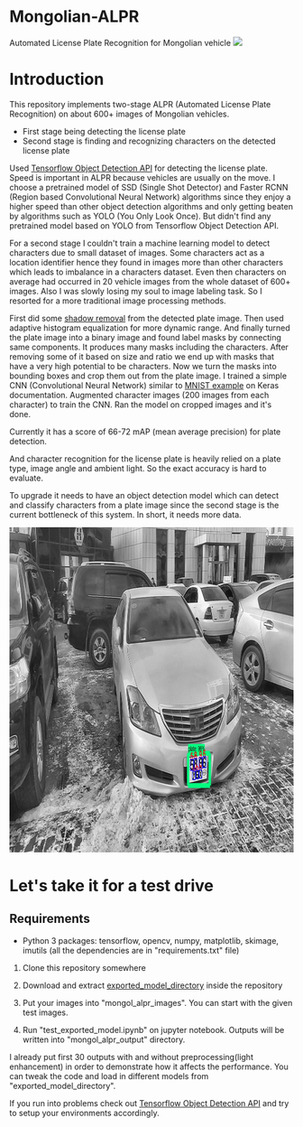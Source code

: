 # Mongolian-ALPR
Automated License Plate Recognition for Mongolian vehicle
![](preview.gif)
# Introduction 
This repository implements two-stage ALPR (Automated License Plate Recognition) on about 600+ images of 
Mongolian vehicles.
- First stage being detecting the license plate
- Second stage is finding and recognizing characters on the detected license plate

Used [Tensorflow Object Detection API](https://github.com/tensorflow/models/tree/master/research/object_detection) 
for detecting the license plate.
Speed is important in ALPR because vehicles are usually on the move.
I choose a pretrained model of SSD (Single Shot Detector) and Faster RCNN (Region based Convolutional Neural Network)
algorithms since they enjoy a higher speed than other object detection algorithms and only getting beaten by 
algorithms such as YOLO (You Only Look Once). But didn't find any pretrained model based on YOLO from Tensorflow Object 
Detection API.

For a second stage I couldn't train a machine learning model to detect characters due to small dataset of images.
Some characters act as a location identifier hence they found in images more than other characters which leads to 
imbalance in a characters dataset. Even then characters on average had occurred in 20 vehicle images from the whole 
dataset of 600+ images. Also I was slowly losing my soul to image labeling task. So I resorted for a more traditional
image processing methods.

First did some [shadow removal](https://stackoverflow.com/questions/44752240/how-to-remove-shadow-from-scanned-images-using-opencv)
from the
detected plate image. Then used adaptive histogram equalization for more dynamic range. And finally turned the plate
image into a binary image and found label masks by connecting same components. It produces many masks including
the characters. After removing some of it based on size and ratio we end up with masks that have a very high
potential to be characters. Now we turn the masks into bounding boxes and crop them out from the plate image.
I trained a simple CNN (Convolutional Neural Network) similar to [MNIST example](https://keras.io/examples/mnist_cnn/) 
on Keras documentation. Augmented character images (200 images from each character) to train the CNN. 
Ran the model on cropped images and it's done.

Currently it has a score of 66-72 mAP (mean average precision) for plate detection.

And character recognition for the license plate is heavily relied on a plate type, image angle and ambient light. So
the exact accuracy is hard to evaluate.

To upgrade it needs to have an object detection model which can detect and classify characters from a plate image
since the second stage is the current bottleneck of this system. In short, it needs more data.

<p align="center">
  <img src="mongol_alpr_output/8_enhanced.jpg" width=1024 height=576>
</p>

# Let's take it for a test drive

## Requirements
- Python 3 packages: tensorflow, opencv, numpy, matplotlib, skimage, imutils (all the dependencies are in "requirements.txt" file)
1. Clone this repository somewhere

2. Download and extract [exported_model_directory](https://drive.google.com/open?id=1-mUz2QQU-V7KtlPhV0M1bi-Hj8x1QgKq)
inside the repository
3. Put your images into "mongol_alpr_images". You can start with the given test images.

4. Run "test_exported_model.ipynb" on jupyter notebook. Outputs will be written into "mongol_alpr_output" directory.

I already put first 30 outputs with and without preprocessing(light enhancement) in order to demonstrate how it affects the performance.
You can tweak the code and load in different models from "exported_model_directory".

If you run into problems check out [Tensorflow Object Detection API](https://github.com/tensorflow/models/tree/master/research/object_detection) and try to setup your environments accordingly.
